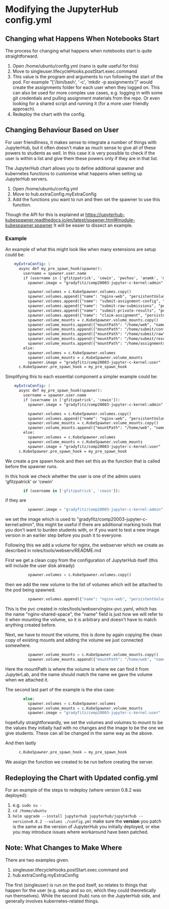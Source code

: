 # Modifying the JupyterHub config.yml
## Changing what Happens When Notebooks Start
The process for changing what happens when notebooks start is quite
straightforward.
1. Open /home/ubuntu/config.yml (nano is quite useful for this)
2. Move to singleuser.lifecycleHooks.postStart.exec.command
3. This value is the program and arguments to run following the start of the
  pod. For example "['/bin/bash', '-c', 'mkdir -p assignments']" would create
  the assignments folder for each user when they logged on. This can also be
  used for more complex use cases, e.g. logging in with some git credentials and
  pulling assignment materials from the repo. Or even looking for a shared
  script and running it (for a more user friendly approach).
4. Redeploy the chart with the config.

## Changing Behaviour Based on User
For user friendliness, it makes sense to integrate a number of things with
JupyterHub, but it often doesn't make as much sense to give all of these powers
to students as well. In this case it is very possible to check if the user is
within a list and give them these powers only if they are in that list.

The JupyterHub chart allows you to define additional spawner and kubernetes
functions to customise what happens when setting up JupyterHub servers.

1. Open /home/ubuntu/config.yml
2. Move to hub.extraConfig.myExtraConfig
3. Add the functions you want to run and then set the spawner to use this
  function.

Though the API for this is explained at
https://jupyterhub-kubespawner.readthedocs.io/en/latest/spawner.html#module-kubespawner.spawner
It will be easier to dissect an example.

### Example
An example of what this might look like when many extensions are setup could be:
```yaml
    myExtraConfig: |
      async def my_pre_spawn_hook(spawner):
        username = spawner.user.name
        if (username in ['gfitzpatrick', 'cewin', 'pwchou', 'anamk', 'myuan5', 'tuandungn']):
          spawner.image = "gradyfitz/comp20003-jupyter-c-kernel:admin"

          spawner.volumes = c.KubeSpawner.volumes.copy()
          spawner.volumes.append({"name": "nginx-web", "persistentVolumeClaim": {"claimName": "nginx-shared-space"}})
          spawner.volumes.append({"name": "submit-assignment-config", "persistentVolumeClaim": {"claimName": "submit-assignment-config"}})
          spawner.volumes.append({"name": "submit-raw-submissions", "persistentVolumeClaim": {"claimName": "submit-raw-submissions"}})
          spawner.volumes.append({"name": "submit-private-results", "persistentVolumeClaim": {"claimName": "submit-private-results"}})
          spawner.volumes.append({"name": "claim-assignment", "persistentVolumeClaim": {"claimName": "claim-assignment"}})
          spawner.volume_mounts = c.KubeSpawner.volume_mounts.copy()
          spawner.volume_mounts.append({"mountPath": "/home/web", "name": "nginx-web"})
          spawner.volume_mounts.append({"mountPath": "/home/submit/config", "name": "submit-assignment-config"})
          spawner.volume_mounts.append({"mountPath": "/home/submit/raw", "name": "submit-raw-submissions"})
          spawner.volume_mounts.append({"mountPath": "/home/submit/results", "name": "submit-private-results"})
          spawner.volume_mounts.append({"mountPath": "/home/assignments", "name": "claim-assignment"})
        else:
          spawner.volumes = c.KubeSpawner.volumes
          spawner.volume_mounts = c.KubeSpawner.volume_mounts
          spawner.image = "gradyfitz/comp20003-jupyter-c-kernel:user"
      c.KubeSpawner.pre_spawn_hook = my_pre_spawn_hook
```

Simplifying this to each essential component a simpler example could be:
```yaml
    myExtraConfig: |
      async def my_pre_spawn_hook(spawner):
        username = spawner.user.name
        if (username in ['gfitzpatrick', 'cewin']):
          spawner.image = "gradyfitz/comp20003-jupyter-c-kernel:admin"

          spawner.volumes = c.KubeSpawner.volumes.copy()
          spawner.volumes.append({"name": "nginx-web", "persistentVolumeClaim": {"claimName": "nginx-shared-space"}})
          spawner.volume_mounts = c.KubeSpawner.volume_mounts.copy()
          spawner.volume_mounts.append({"mountPath": "/home/web", "name": "nginx-web"})
        else:
          spawner.volumes = c.KubeSpawner.volumes
          spawner.volume_mounts = c.KubeSpawner.volume_mounts
          spawner.image = "gradyfitz/comp20003-jupyter-c-kernel:user"
      c.KubeSpawner.pre_spawn_hook = my_pre_spawn_hook
```

We create a pre spawn hook and then set this as the function that is called
before the spawner runs.

In this hook we check whether the user is one of the admin users 'gfitzpatrick'
or 'cewin'
```python
        if (username in ['gfitzpatrick', 'cewin']):
```
if they are
```python
          spawner.image = "gradyfitz/comp20003-jupyter-c-kernel:admin"
```
we set the image which is used to "gradyfitz/comp20003-jupyter-c-kernel:admin",
this might be useful if there are additional marking tools that you don't want
to burden students with, or if you want to test a new image version in an
earlier step before you push it to everyone.

Following this we add a volume for nginx, the webserver which we create as
described in roles/tools/webserv/README.md

First we get a clean copy from the configuration of JupyterHub itself (this
will include the user disk already)
```python
          spawner.volumes = c.KubeSpawner.volumes.copy()
```

then we add the new volume to the list of volumes which will be attached to the
pod being spawned.
```python
          spawner.volumes.append({"name": "nginx-web", "persistentVolumeClaim": {"claimName": "nginx-shared-space"}})
```
This is the pvc created in roles/tools/webserv/nginx-pvc.yaml, which has the
name "nginx-shared-space", the "name" field is just how we will refer to it when
mounting the volume, so it is arbitrary and doesn't have to match anything
created before.

Next, we have to mount the volume, this is done by again copying the clean copy
of existing mounts and adding the volume we just connected somewhere.
```python
          spawner.volume_mounts = c.KubeSpawner.volume_mounts.copy()
          spawner.volume_mounts.append({"mountPath": "/home/web", "name": "nginx-web"})
```
Here the mountPath is where the volume is where we can find it from JupyterLab,
and the name should match the name we gave the volume when we attached it.

The second last part of the example is the else case:
```python
        else:
          spawner.volumes = c.KubeSpawner.volumes
          spawner.volume_mounts = c.KubeSpawner.volume_mounts
          spawner.image = "gradyfitz/comp20003-jupyter-c-kernel:user"
```
hopefully straightforwardly, we set the volumes and volumes to mount to be the
values they initially had with no changes and the image to be the one we give
students. These can all be changed in the same way as the above.

And then lastly
```python
      c.KubeSpawner.pre_spawn_hook = my_pre_spawn_hook
```
We assign the function we created to be run before creating the server.

## Redeploying the Chart with Updated config.yml
For an example of the steps to redeploy (where version 0.8.2 was deployed):

1. e.g. `sudo su -`
2. `cd /home/ubuntu`
3. `helm upgrade --install jupyterhub jupyterhub/jupyterhub --version=0.8.2 --values ./config.yml` make sure the **version** you patch is the same as the version of
  JupyterHub you initially deployed, or else you may introduce issues where workaround have
  been patched.

## Note: What Changes to Make Where
There are two examples given.

1. singleuser.lifecycleHooks.postStart.exec.command and
2. hub.extraConfig.myExtraConfig

The first (singleuser) is run on the pod itself, so relates to things that
happen for the user (e.g. setup and so on, which they could theoretically run
themselves). While the second (hub) runs on the JupyterHub side, and generally
involves kubernetes-related things.